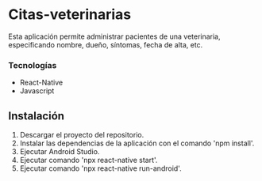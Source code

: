 # Citas-veterinarias

Esta aplicación permite administrar pacientes de una veterinaria, especificando nombre, dueño, síntomas, fecha de alta, etc.

### Tecnologías

* React-Native
* Javascript

## Instalación

1. Descargar el proyecto del repositorio.
2. Instalar las dependencias de la aplicación con el comando 'npm install'.
3. Ejecutar Android Studio.
4. Ejecutar comando 'npx react-native start'.
5. Ejecutar comando 'npx react-native run-android'.
